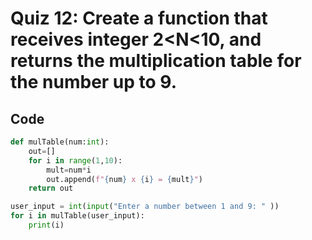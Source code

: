 # Quiz 12: Create a function that receives integer 2<N<10, and returns the multiplication table for the number up to 9.
## Code
```.py
def mulTable(num:int):
    out=[]
    for i in range(1,10):
        mult=num*i
        out.append(f"{num} x {i} = {mult}")
    return out

user_input = int(input("Enter a number between 1 and 9: " ))
for i in mulTable(user_input):
    print(i)
```

